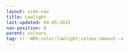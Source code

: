 ```yaml
---
layout: side-nav
title: Lowlight
last-updated: 04-05-2015
nav-position: 6
parent: colours
tag: <!--WDK:color:lowlight:colour:amount-->
--- 
```

